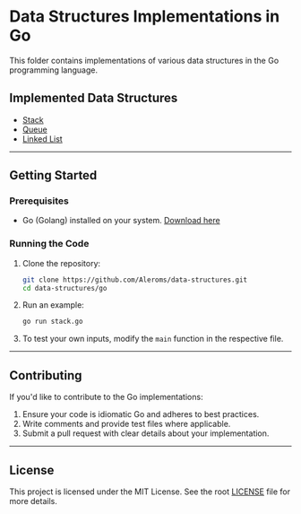 # Data Structures Implementations in Go

This folder contains implementations of various data structures in the Go programming language.

## **Implemented Data Structures**
- [Stack](./stack.go)
- [Queue](./queue.go)
- [Linked List](./linked_list.go)

---

## **Getting Started**

### **Prerequisites**
- Go (Golang) installed on your system. [Download here](https://go.dev/dl/)

### **Running the Code**
1. Clone the repository:
   ```bash
   git clone https://github.com/Aleroms/data-structures.git
   cd data-structures/go
   ```

2. Run an example:
   ```bash
   go run stack.go
   ```

3. To test your own inputs, modify the `main` function in the respective file.

---

## **Contributing**
If you'd like to contribute to the Go implementations:
1. Ensure your code is idiomatic Go and adheres to best practices.
2. Write comments and provide test files where applicable.
3. Submit a pull request with clear details about your implementation.

---

## **License**
This project is licensed under the MIT License. See the root [LICENSE](../LICENSE) file for more details.
